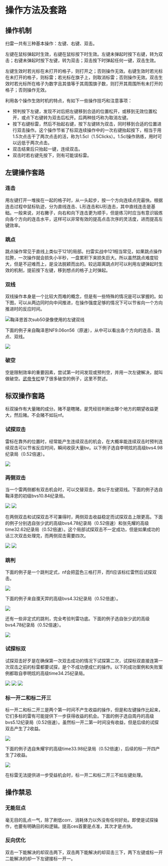 # 操作方法及套路

## 操作机制
扫雷一共有三种基本操作：左键、右键、双击。

左键在鼠标弹起时生效，右键在鼠标按下时生效。左键未弹起时按下右键，转为双击；右键未弹起时按下左键，转为双击；双击按下时弹起任何一键，双击生效。

左键生效时若光标在未打开的格子，则打开之；否则操作无效。右键生效时若光标在未打开的格子，则标雷；若光标在旗子上，则取消标雷；否则操作无效。双击生效时若光标所在格子为数字且其值等于其周围旗子数，则打开其周围所有未打开的格子；否则操作无效。

利用各个操作生效时机的特点，有如下一些操作技巧和注意事项：
- 预判按下左键，发现不对后把左键移到合适的位置松开，或移到无效位置松开，或点下右键转为双击后松开。后两种技巧称为取消左键。
- 按下右键标雷，然后不抬起右键，按下左键转为双击，同时移到合适的位置进行双击操作。这个操作节省了标双连续操作中的一次右键抬起按下，相当于用1.5次点击干了两次点击的活，称为1.5cl（1.5Clicks）。1.5cl操作熟练，用时可以远低于两次点击。
- 双击结束后只抬起一键，连续双击。
- 双击时若右键先按下，则有可能误标雷。

## 左键操作套路

### 连击
用左键打开一堆挨在一起的格子时，从一头起步，按一个方向连续点完最快。根据连击过程中鼠标轨迹，分为直线连击、L形连击和U形连击，其中直线连击是基础。一般来说，对右撇子，向右和向下连击更为顺手，但是练习时应当有意识锻炼向各个方向的连击水平，这样可以非常有效的提高点击次序的灵活度，进而提高左键效率。

### 跳点
跳点操作常见于直线上类似于121的局部。扫雷实战中121相当常见，如果跳点操作拉胯，一次操作就会损失小半秒，一盘累积下来损失巨大。所以虽然跳点难度较大，但是不迎难而上，是没法脱颖而出的。较远距离跳点时可以利用左键弹起时生效的机制，提前按下左键，移到想点的格子上时弹起。

### 双线
双线操作本身是一个比较大而难的概念，但是有一些特殊的情况是可以掌握的。如下图，可以从两边同时向中间推进，在操作强度足够的情况下可以节省向一个方向推进时的反应时间。

![鞠泽恩首次sub50录像使用的左键双线](https://github.com/putianyi889/Minesweeper-makes-me-happy/blob/main/wiki/images/%E5%B7%A6%E9%94%AE%E5%8F%8C%E7%BA%BF.png)

下面的例子来自鞠泽恩NF9.06on56（原速），从中可以看出各个方向的连击、跳点、双线。

![](https://github.com/putianyi889/Minesweeper-makes-me-happy/blob/main/wiki/images/操作方法及套路/左键1.gif)

### 破空
空是限制效率的重要因素，尝试第一时间发现或预判空，并用一次左键解决，就叫做破空。[武帝专栏](https://zhuanlan.zhihu.com/p/28703132)举了很多破空的例子，这里不赘述。

## 标双操作套路
标双操作有大量赌的成分。赌不是瞎赌，是凭经验判断出哪个地方的期望收益更大，然后赌。不会赌不如玩nf。

### 试探双击
雷标在靠外的位置时，经常能产生连续双击的机会，在大概率能连续双击时预判连续双击可以节省反应时间，瞬间收获大量bv。以下例子选自李明炫的高级bvs4.98纪录局（0.52倍速）。

![](https://github.com/putianyi889/Minesweeper-makes-me-happy/blob/main/wiki/images/操作方法及套路/试探双击1.gif)

### 两侧双击
当一个雷两侧都有双击机会时，可以交替双击，类似于左键双线。下面的例子选自鞠泽恩的初级bvs10.84纪录局。

![](https://github.com/putianyi889/Minesweeper-makes-me-happy/blob/main/wiki/images/%E4%B8%A4%E4%BE%A7%E5%8F%8C%E5%87%BB1-1.png)
![](https://github.com/putianyi889/Minesweeper-makes-me-happy/blob/main/wiki/images/%E4%B8%A4%E4%BE%A7%E5%8F%8C%E5%87%BB1-2.png)

在两侧双击和试探双击不可兼得时，两侧双击收益稳定而试探双击上限更高。下面的例子分别选自张少武的高级bvs4.78纪录局（0.52倍速）和张先耀的高级time32.62纪录局（0.52倍速）。这个局部试探双击不一定成功，但是如果成功的话三次双击处理完，而两侧双击需要四次。

![](https://github.com/putianyi889/Minesweeper-makes-me-happy/blob/main/wiki/images/操作方法及套路/两侧双击1.gif)
![](https://github.com/putianyi889/Minesweeper-makes-me-happy/blob/main/wiki/images/操作方法及套路/两侧双击2.gif)

### 跳判
下面的例子是一个跳判定式，nf会把蓝色三格打开，而fl应该标红雷然后试探双击。

![](https://github.com/putianyi889/Minesweeper-makes-me-happy/blob/main/wiki/images/%E8%B7%B3%E5%88%A42.png)

下面的例子来自濮天羿的高级bvs4.32纪录局（0.52倍速）。

![](https://github.com/putianyi889/Minesweeper-makes-me-happy/blob/main/wiki/images/操作方法及套路/跳判1.gif)

还有一些非定式的跳判，完全考验判雷功底。下面的例子选自张少武的高级bvs4.78纪录局（0.52倍速）。

![](https://github.com/putianyi889/Minesweeper-makes-me-happy/blob/main/wiki/images/操作方法及套路/跳判2.gif)

### 试探标双
试探双击好歹是在确保第一次双击成功的情况下试探第二次，试探标双直接连第一次双击之前的标雷都要试探，是个不成功便成仁的操作。以下的成功案例和失败案例都取自李明炫的高级time34.25纪录局。

![](https://github.com/putianyi889/Minesweeper-makes-me-happy/blob/main/wiki/images/%E8%AF%95%E6%8E%A2%E6%A0%87%E5%8F%8C1-1.png)
![](https://github.com/putianyi889/Minesweeper-makes-me-happy/blob/main/wiki/images/%E8%AF%95%E6%8E%A2%E6%A0%87%E5%8F%8C1-2.png)
![](https://github.com/putianyi889/Minesweeper-makes-me-happy/blob/main/wiki/images/%E8%AF%95%E6%8E%A2%E6%A0%87%E5%8F%8C2.png)

### 标一开二和标二开三
标一开二和标二开三是两个第一时间不产生收益的操作，但是和左键操作比起来，它们多标的雷有可能提供下一步获得收益的机会。下面的例子选自周丹的高级bvs5.12纪录局（0.52倍速）。虽然标一开二第一时间没有收益，但是后续的试探双击产生了2收益。

![](https://github.com/putianyi889/Minesweeper-makes-me-happy/blob/main/wiki/images/操作方法及套路/标一开二1.gif)

下面的例子选自朱耀宇的高级time33.98纪录局（0.52倍速），后续的标一开四产生了2收益。

![](https://github.com/putianyi889/Minesweeper-makes-me-happy/blob/main/wiki/images/操作方法及套路/标一开二2.gif)

在标雷无法提供进一步受益机会时，标一开二和标二开三不如左键处理。

## 操作禁忌
### 无能狂点
毫无目的乱点一气，除了刷低corr、消耗体力以外没有任何好处。即使是试探操作，也要有明确目的和逻辑。提高ces首要是点准，其次才是点快。

### 反向优化
双击一下能解决的却双击两下，双击两下能解决的却双击三下，两下左键或标一开二能解决的却一下左键接标一开一。